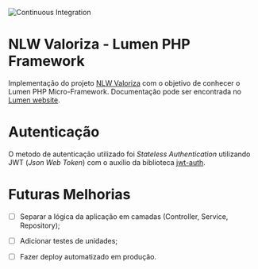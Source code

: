 ![Continuous Integration](https://github.com/VictorTurraF/nlwvaloriza-lumen/actions/workflows/laravel.yml/badge.svg)

# NLW Valoriza - Lumen PHP Framework

Implementação do projeto [NLW Valoriza](https://github.com/VictorTurraF/nlwvaloriza/) com o objetivo de conhecer o Lumen PHP Micro-Framework. Documentação pode ser encontrada no [Lumen website](https://lumen.laravel.com/docs).

# Autenticação
O metodo de autenticação utilizado foi *Stateless Authentication* utilizando JWT (*Json Web Token*) com o auxílio da biblioteca [jwt-auth](https://jwt-auth.readthedocs.io/en/develop/).

# Futuras Melhorias

- [ ] Separar a lógica da aplicação em camadas (Controller, Service, Repository);
- [ ] Adicionar testes de unidades;
- [ ] Fazer deploy automatizado em produção.

